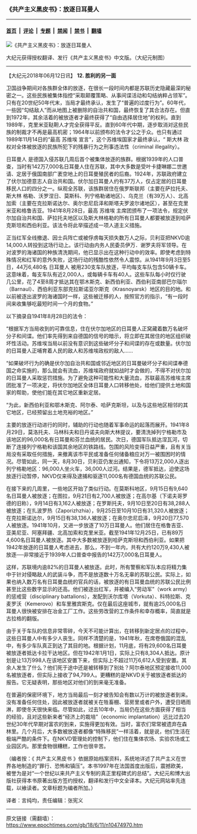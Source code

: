 ### 《共产主义黑皮书》：放逐日耳曼人

---

#### [首页](../../../..?n10474970) &nbsp;|&nbsp; [评论](../../../../../epoch-comment?n10474970) &nbsp;|&nbsp; [专题](../../../../../epoch-special?n10474970) &nbsp;|&nbsp; [禁闻](../../../../../epoch-news?n10474970) &nbsp;|&nbsp; [禁书](../../../../../books?n10474970) &nbsp;|&nbsp; [翻墙](https://github.com/gfw-breaker/nogfw/blob/master/README.md?n10474970)


<div><img alt="《共产主义黑皮书》：放逐日耳曼人" class="attachment-djy_600_400 size-djy_600_400 wp-post-image" src="https://i.epochtimes.com/assets/uploads/2017/12/dcbb5ad1ea37934a168afd29d68d142e-600x400.jpg"/>
<div class="caption">
 <p>
  大纪元获得授权翻译、发行《共产主义黑皮书》中文版。（大纪元制图）
 </p>
</div></div><hr/><div class="post_content" id="artbody" itemprop="articleBody">
 <!-- article content begin -->
 <p>
  【大纪元2018年06月12日讯】
  <strong>
   12. 胜利的另一面
  </strong>
 </p>
 <p>
  卫国战争期间对各族群全体的放逐，在很长一段时间内都是苏联历史隐藏最深的秘密之一。这些民族被集体指控“采取颠覆策略、从事间谍活动和勾结纳粹占领军”。只有在20世纪50年代末，当局才最终承认，发生了“普遍的过度行为”。60年代，一些因“勾结敌人”而从地图上被删除的自治共和国，最终恢复了其合法存在。但直到1972年，其余活着的被放逐者才最终获得了“自由选择居住地”的权利。直到1989年，克里米亚鞑靼人才完全获得平反。直到60年代中期，逐步取消对这些民族的制裁才不再是最高机密；1964年以前颁布的法令才公之于众。也只有通过1989年11月14日的“最高
  <ok href="https://www.epochtimes.com/gb/tag/%E8%8B%8F%E7%BB%B4%E5%9F%83.html">
   苏维埃
  </ok>
  宣言”，这个苏维埃国家才最终承认，“
  <ok href="https://www.epochtimes.com/gb/tag/%E6%96%AF%E5%A4%A7%E6%9E%97.html">
   斯大林
  </ok>
  政权对全体被放逐的民族所犯下的残暴行为之刑事违法性（criminal illegality）。
 </p>
 <p>
  <ok href="https://www.epochtimes.com/gb/tag/%E6%97%A5%E8%80%B3%E6%9B%BC%E4%BA%BA.html">
   日耳曼人
  </ok>
  是德国入侵苏联几周后首个被集体放逐的族群。根据1939年的人口普查，当时有142万7,000名日耳曼人住在苏联，其中大多数是受叶卡捷琳娜二世邀请、定居于俄国南部广袤空地上的日耳曼殖民者的后裔。1924年，苏联政府建立了伏尔加德意志人自治共和国。伏尔加日耳曼人约有37万人，仅占定居的日耳曼移民人口的四分之一。纵观全苏联，该族群居住在俄罗斯联邦（主要在萨拉托夫、
  <ok href="https://www.epochtimes.com/gb/tag/%E6%96%AF%E5%A4%A7%E6%9E%97.html">
   斯大林
  </ok>
  格勒、沃罗涅日、莫斯科、列宁格勒诸地区）、乌克兰（有39万人）、北高加索（主要在克拉斯诺达尔、奥尔忠尼启泽和斯塔夫罗波尔诸地区），甚至在克里米亚和格鲁吉亚。1941年8月28日，最高
  <ok href="https://www.epochtimes.com/gb/tag/%E8%8B%8F%E7%BB%B4%E5%9F%83.html">
   苏维埃
  </ok>
  主席团颁布了一项法令，规定伏尔加自治共和国、萨拉托夫地区以及斯大林格勒的所有日耳曼人都要被放逐到哈萨克斯坦和西伯利亚。该法令将此举描述成一项人道主义措施。
 </p>
 <p>
  正当红军全线撤退、因士兵阵亡或被俘虏每天损失数万人之际，贝利亚把NKVD逾14,000人转投到这场行动上。该行动由内务人民委员伊万．谢罗夫将军领导。在对波罗的海诸国的种族清洗期间，他已显示出在这种行动中的效率。即使考虑到特殊情况和红军的意外失败，这场行动的残酷性依然令人震惊。从1941年9月3日至5日，44万6,480名
  <ok href="https://www.epochtimes.com/gb/tag/%E6%97%A5%E8%80%B3%E6%9B%BC%E4%BA%BA.html">
   日耳曼人
  </ok>
  被用230支车队放逐，平均每支车队包含50辆卡车。这意味着，每支车队有近2,000人，或每辆卡车有40人。这些车队每小时仅行驶几公里，花了4至8周才抵达其在鄂木斯克、新西伯利亚、西伯利亚南部巴尔瑙尔（Barnaul）、西伯利亚东部克拉斯诺亚尔斯克（Krasnoyarsk）地区的目的地。和以前被逐出波罗的海诸国时一样，这些被迁移的人，按照官方的指示，“有一段时间来收集够吃最短时间一个月的食物。”
 </p>
 <p>
  以下摘录自1941年8月28日的法令：
 </p>
 <p>
  “根据军方当局收到的可靠信息，住在伏尔加地区的日耳曼人正窝藏着数万名破坏分子和间谍。他们率先得到来自德国的信号的暗示，将立即在其居住的地区组织破坏性活动。苏维埃当局以前没有意识到这些破坏分子和间谍的存在或数量。伏尔加的日耳曼人正哺育着人民的敌人和苏维埃政权的敌人……
 </p>
 <p>
  “如果破坏行为的确是伏尔加自治共和国或邻近地区的日耳曼破坏分子和间谍奉德国之命实施的，那么就会有流血，苏维埃政府就如战时才会做的，不得不对伏尔加的日耳曼人采取惩罚措施。为了避免这种可能性和大量流血，苏联最高苏维埃主席团批准了一项决定，将伏尔加地区全体日耳曼人口转移他处，给他们提供土地和国家的帮助，使他们能在其它地区重新定居。
 </p>
 <p>
  “为此，新西伯利亚和鄂木斯克、阿尔泰、哈萨克斯坦，以及与这些地区相邻的其它地区，已经预留出土地充裕的地区。”
 </p>
 <p>
  主要的放逐行动进行的同时，辅助的行动也随着军事命运的起落而展开。1941年8月29日，莫洛托夫、马林科夫和日丹诺夫向斯大林提议，要清洗掉列宁格勒市及该地区的96,000名有日耳曼和芬兰血统的居民。次日，德国军队抵达涅瓦河，切断了连接列宁格勒和该国其余地区的铁路线。包围的风险变得日益严重，且有关当局没有采取任何措施，来撤离该市平民或准备任何储备粮应对万一被围困时的情况。尽管如此，同一天，8月30日，贝利亚仍发出通知，下令将13万2,000人逐出列宁格勒地区：96,000人坐火车，36,000人过河。结果是，德军抵达，迫使这场放逐行动暂停，NKVD仅来得及逮捕和驱逐11,000名有德国血统的苏联公民。
 </p>
 <p>
  在接下来的几周里，一些地区开始了类似行动。在莫斯科地区，9月15日有9,640名日耳曼人被放逐；在图拉，9月21日有2,700人被放逐；在高尔基（下诺夫哥罗德的旧称），9月14日有3,162人被放逐；在罗斯托夫，9月10日至20日有38,288人被放逐；在扎波罗热（Zaporizhzhia），9月25日至10月10日有31,320人被放逐；在克拉斯诺达尔，9月15日有38,136人被放逐；在奥尔忠尼启泽，9月20日77,570人被放逐。1941年10月，又进一步放逐了10万日耳曼人。他们居住在格鲁吉亚、亚美尼亚、阿塞拜疆、北高加索和克里米亚。截至1941年12月25日，已有89万4,600名日耳曼人被放逐。其中大多数被放逐到哈萨克斯坦和西伯利亚。如果把1942年放逐的日耳曼人考虑进去，那么，不到一年内，共有大约120万9,430人被放逐──非常接近于1939年人口普查中报告的142万7,000名日耳曼人。
 </p>
 <p>
  这样，苏联境内逾82%的日耳曼人被放逐。此时，所有警察和军队本应将精力集中于针对侵略敌人的武装斗争，而不是放逐数十万名无辜的苏联公民。实际上，如果也纳入数万名有日耳曼血统的官兵的话，被放逐的有日耳曼血统的苏联公民比例甚至比这些数字显示的还高。他们被逐出红军，并被编入“劳动军”（work army）的惩戒营（disciplinary battalions），发配到沃尔库塔（Vorkuta）、科特拉斯、克麦罗沃（Kemerovo）和车里雅宾斯克。仅在最后这座城市，就有逾25,000名日耳曼人很快被安排在冶金工厂工作。这些劳改营的工作条件和幸存概率，简直就是古拉格的翻版。
 </p>
 <p>
  由于关于车队的信息非常零碎，今天不可能计算出，在转移到新定居点的过程中，这些日耳曼人中有多少人丧生。同样不清楚的是，1941年秋，在席卷俄国的混乱中，有多少车队真正到达了其目的地。根据计划，11月底，将有29,600名日耳曼被放逐者抵达卡拉干达地区。但在1942年1月1日，实际上只有8,304人抵达。原计划是让13万998人在该地区安置下来，但实际上不超过11万6,612人受到安置。其余人发生了什么？他们死于途中还是被转移到了别处？阿尔泰地区预定接收11,000名被放逐者，但实际上接收了94,799人。更糟糕的是NKVD关于被放逐者抵达的报告。它无疑表明，那些地区对他们的到来毫无准备。
 </p>
 <p>
  在普遍的保密环境下，地方当局最后一刻才被告知会有数以万计的被放逐者到来。没有准备任何住处，因此被放逐者就被关在牲畜棚、营房里或者户外，遭受日晒雨淋，即使冬天很快来临。尽管如此，过去10年中，当局仍在这些方面获得了相当的经验，且对这些新来者“经济上的栽培”（economic implantation）远比过去20世纪30年代早期对富农的到来，实施得更加有效。当时，富农们常常被遗弃在森林里。几个月后，大多数被放逐者都像“特殊移民”一样活着，就是说，他们生活在极端严酷的条件下。在NKVD管理处的控制下，他们住在集体农场、实验农场或工业园区内。那里食物很糟糕，工作也很辛苦。
 </p>
 <p>
  （编者按：《
  <ok href="https://www.epochtimes.com/gb/tag/%E5%85%B1%E4%BA%A7%E4%B8%BB%E4%B9%89%E9%BB%91%E7%9A%AE%E4%B9%A6.html">
   共产主义黑皮书
  </ok>
  》依据原始档案资料，系统地详述了共产主义在世界各地制造的“罪行、恐怖和镇压”。本书1997年在法国首度出版后，震撼欧美，被誉为是对“一个世纪以来共产主义专制的真正里程碑式的总结”。大纪元和博大出版社获得本书原著出版方签约授权，翻译和发行中文全译本。大纪元网站率先连载，以飨读者。文章标题为编者所加。）
 </p>
 <p>
  译者：言纯均，责任编辑：张宪义
 </p>
 <!-- article content end -->
 <div id="below_article_ad">
 </div>
</div>


---

原文链接（需翻墙）：https://www.epochtimes.com/gb/18/6/11/n10474970.htm